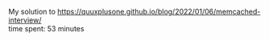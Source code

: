 My solution to https://quuxplusone.github.io/blog/2022/01/06/memcached-interview/ \
time spent: 53 minutes
